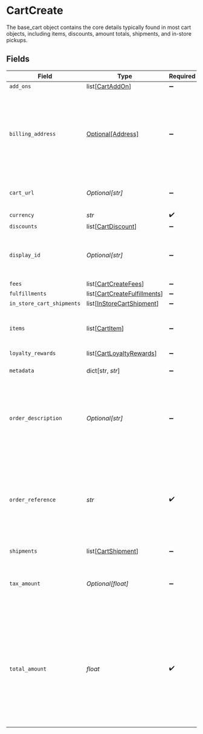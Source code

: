 # CartCreate

The base_cart object contains the core details typically found in most cart objects, including items, discounts, amount totals, shipments, and in-store pickups.


## Fields

| Field                                                                                                                                                         | Type                                                                                                                                                          | Required                                                                                                                                                      | Description                                                                                                                                                   | Example                                                                                                                                                       |
| ------------------------------------------------------------------------------------------------------------------------------------------------------------- | ------------------------------------------------------------------------------------------------------------------------------------------------------------- | ------------------------------------------------------------------------------------------------------------------------------------------------------------- | ------------------------------------------------------------------------------------------------------------------------------------------------------------- | ------------------------------------------------------------------------------------------------------------------------------------------------------------- |
| `add_ons`                                                                                                                                                     | list[[CartAddOn](../../models/shared/cartaddon.md)]                                                                                                           | :heavy_minus_sign:                                                                                                                                            | N/A                                                                                                                                                           |                                                                                                                                                               |
| `billing_address`                                                                                                                                             | [Optional[Address]](../../models/shared/address.md)                                                                                                           | :heavy_minus_sign:                                                                                                                                            | The Address object is used for billing, shipping, and physical store address use cases.                                                                       |                                                                                                                                                               |
| `cart_url`                                                                                                                                                    | *Optional[str]*                                                                                                                                               | :heavy_minus_sign:                                                                                                                                            | Used to provide a link to the cart ID.                                                                                                                        | https://boltswagstore.com/orders/123456765432                                                                                                                 |
| `currency`                                                                                                                                                    | *str*                                                                                                                                                         | :heavy_check_mark:                                                                                                                                            | N/A                                                                                                                                                           | USD                                                                                                                                                           |
| `discounts`                                                                                                                                                   | list[[CartDiscount](../../models/shared/cartdiscount.md)]                                                                                                     | :heavy_minus_sign:                                                                                                                                            | N/A                                                                                                                                                           |                                                                                                                                                               |
| `display_id`                                                                                                                                                  | *Optional[str]*                                                                                                                                               | :heavy_minus_sign:                                                                                                                                            | This field, although required, can be an empty string.                                                                                                        | displayid_100                                                                                                                                                 |
| `fees`                                                                                                                                                        | list[[CartCreateFees](../../models/shared/cartcreatefees.md)]                                                                                                 | :heavy_minus_sign:                                                                                                                                            | N/A                                                                                                                                                           |                                                                                                                                                               |
| `fulfillments`                                                                                                                                                | list[[CartCreateFulfillments](../../models/shared/cartcreatefulfillments.md)]                                                                                 | :heavy_minus_sign:                                                                                                                                            | N/A                                                                                                                                                           |                                                                                                                                                               |
| `in_store_cart_shipments`                                                                                                                                     | list[[InStoreCartShipment](../../models/shared/instorecartshipment.md)]                                                                                       | :heavy_minus_sign:                                                                                                                                            | N/A                                                                                                                                                           |                                                                                                                                                               |
| `items`                                                                                                                                                       | list[[CartItem](../../models/shared/cartitem.md)]                                                                                                             | :heavy_minus_sign:                                                                                                                                            | The list of items associated with the cart.                                                                                                                   |                                                                                                                                                               |
| `loyalty_rewards`                                                                                                                                             | list[[CartLoyaltyRewards](../../models/shared/cartloyaltyrewards.md)]                                                                                         | :heavy_minus_sign:                                                                                                                                            | N/A                                                                                                                                                           |                                                                                                                                                               |
| `metadata`                                                                                                                                                    | dict[str, *str*]                                                                                                                                              | :heavy_minus_sign:                                                                                                                                            | Optional custom metadata.                                                                                                                                     | [object Object]                                                                                                                                               |
| `order_description`                                                                                                                                           | *Optional[str]*                                                                                                                                               | :heavy_minus_sign:                                                                                                                                            | Used optionally to pass additional information like order numbers or other IDs as needed.                                                                     | Order #1234567890                                                                                                                                             |
| `order_reference`                                                                                                                                             | *str*                                                                                                                                                         | :heavy_check_mark:                                                                                                                                            | This value is used by Bolt as an external reference to a given order. This reference must be unique per successful transaction.                               | order_100                                                                                                                                                     |
| `shipments`                                                                                                                                                   | list[[CartShipment](../../models/shared/cartshipment.md)]                                                                                                     | :heavy_minus_sign:                                                                                                                                            | N/A                                                                                                                                                           |                                                                                                                                                               |
| `tax_amount`                                                                                                                                                  | *Optional[float]*                                                                                                                                             | :heavy_minus_sign:                                                                                                                                            | The total tax amount for all of the items associated with the cart.                                                                                           |                                                                                                                                                               |
| `total_amount`                                                                                                                                                | *float*                                                                                                                                                       | :heavy_check_mark:                                                                                                                                            | The total amount, in cents, of the cart including its items and taxes (if applicable), e.g. $9.00 is 900. This total must match the sum of all other amounts. | 900                                                                                                                                                           |